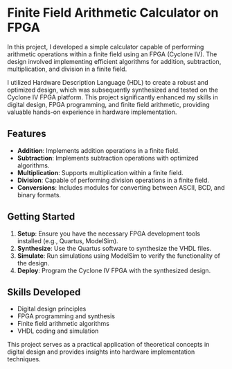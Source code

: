 # Finite Field Arithmetic Calculator on FPGA

In this project, I developed a simple calculator capable of performing arithmetic operations within a finite field using an FPGA (Cyclone IV). The design involved implementing efficient algorithms for addition, subtraction, multiplication, and division in a finite field.

I utilized Hardware Description Language (HDL) to create a robust and optimized design, which was subsequently synthesized and tested on the Cyclone IV FPGA platform. This project significantly enhanced my skills in digital design, FPGA programming, and finite field arithmetic, providing valuable hands-on experience in hardware implementation.


## Features

- **Addition**: Implements addition operations in a finite field.
- **Subtraction**: Implements subtraction operations with optimized algorithms.
- **Multiplication**: Supports multiplication within a finite field.
- **Division**: Capable of performing division operations in a finite field.
- **Conversions**: Includes modules for converting between ASCII, BCD, and binary formats.

## Getting Started

1. **Setup**: Ensure you have the necessary FPGA development tools installed (e.g., Quartus, ModelSim).
2. **Synthesize**: Use the Quartus software to synthesize the VHDL files.
3. **Simulate**: Run simulations using ModelSim to verify the functionality of the design.
4. **Deploy**: Program the Cyclone IV FPGA with the synthesized design.

## Skills Developed

- Digital design principles
- FPGA programming and synthesis
- Finite field arithmetic algorithms
- VHDL coding and simulation

This project serves as a practical application of theoretical concepts in digital design and provides insights into hardware implementation techniques.
